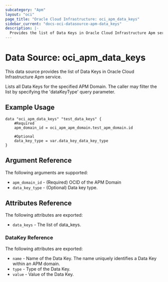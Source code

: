 ```yaml
---
subcategory: "Apm"
layout: "oci"
page_title: "Oracle Cloud Infrastructure: oci_apm_data_keys"
sidebar_current: "docs-oci-datasource-apm-data_keys"
description: |-
  Provides the list of Data Keys in Oracle Cloud Infrastructure Apm service
---
```


# Data Source: oci_apm_data_keys
This data source provides the list of Data Keys in Oracle Cloud Infrastructure Apm service.

Lists all Data Keys for the specified APM Domain. The caller may filter the list by specifying the 'dataKeyType'
query parameter.


## Example Usage

```hcl
data "oci_apm_data_keys" "test_data_keys" {
	#Required
	apm_domain_id = oci_apm_apm_domain.test_apm_domain.id

	#Optional
	data_key_type = var.data_key_data_key_type
}
```

## Argument Reference

The following arguments are supported:

* `apm_domain_id` - (Required) OCID of the APM Domain
* `data_key_type` - (Optional) Data key type.


## Attributes Reference

The following attributes are exported:

* `data_keys` - The list of data_keys.

### DataKey Reference

The following attributes are exported:

* `name` - Name of the Data Key. The name uniquely identifies a Data Key within an APM domain. 
* `type` - Type of the Data Key.
* `value` - Value of the Data Key.

